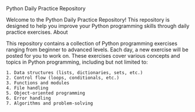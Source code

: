 Python Daily Practice Repository

Welcome to the Python Daily Practice Repository! This repository is designed to help you improve your Python programming skills through daily practice exercises.
About

This repository contains a collection of Python programming exercises ranging from beginner to advanced levels. Each day, a new exercise will be posted for you to work on. These exercises cover various concepts and topics in Python programming, including but not limited to:

    1. Data structures (lists, dictionaries, sets, etc.)
    2. Control flow (loops, conditionals, etc.)
    3. Functions and modules
    4. File handling
    5. Object-oriented programming
    6. Error handling
    7. Algorithms and problem-solving
